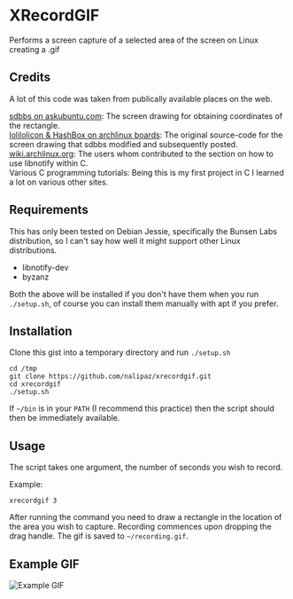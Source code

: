 XRecordGIF
==========

Performs a screen capture of a selected area of the screen on Linux creating a .gif

## Credits
A lot of this code was taken from publically available places on the web.

[sdbbs on askubuntu.com](http://askubuntu.com/questions/487725/how-can-i-draw-selection-rectangle-on-screen-for-my-script): The screen drawing for obtaining coordinates of the rectangle.  
[lolilolicon & HashBox on archlinux boards](https://bbs.archlinux.org/viewtopic.php?id=85378): The original source-code for the screen drawing that sdbbs modified and subsequently posted.  
[wiki.archlinux.org](https://wiki.archlinux.org/index.php/Desktop_notifications): The users whom contributed to the section on how to use libnotify within C.  
Various C programming tutorials: Being this is my first project in C I learned a lot on various other sites.  

## Requirements
This has only been tested on Debian Jessie, specifically the Bunsen Labs distribution, so I can't say how well it might support other Linux distributions.

 * libnotify-dev
 * byzanz

Both the above will be installed if you don't have them when you run `./setup.sh`, of course you can install them manually with apt if you prefer.

## Installation

Clone this gist into a temporary directory and run `./setup.sh`
```
cd /tmp
git clone https://github.com/nalipaz/xrecordgif.git
cd xrecordgif
./setup.sh
```
If `~/bin` is in your `PATH` (I recommend this practice) then the script should then be immediately available.
## Usage

The script takes one argument, the number of seconds you wish to record.

Example:
```
xrecordgif 3
```

After running the command you need to draw a rectangle in the location of the area you wish to capture. Recording commences upon dropping the drag handle. The gif is saved to `~/recording.gif`.

## Example GIF

![Example GIF](https://raw.githubusercontent.com/nalipaz/xrecordgif/master/example.gif)
